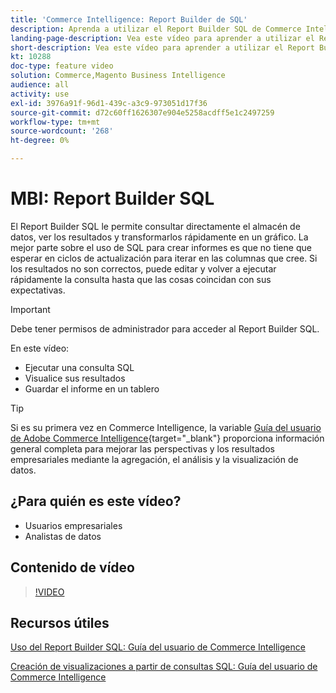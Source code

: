 ```yaml
---
title: 'Commerce Intelligence: Report Builder de SQL'
description: Aprenda a utilizar el Report Builder SQL de Commerce Intelligence para consultar directamente el almacén de datos, ver los resultados y transformarlos rápidamente en un gráfico.
landing-page-description: Vea este vídeo para aprender a utilizar el Report Builder SQL de Commerce Intelligence para consultar directamente su almacén de datos, ver los resultados y transformarlos rápidamente en un gráfico.
short-description: Vea este vídeo para aprender a utilizar el Report Builder SQL de Commerce Intelligence para consultar directamente su almacén de datos, ver los resultados y transformarlos rápidamente en un gráfico.
kt: 10288
doc-type: feature video
solution: Commerce,Magento Business Intelligence
audience: all
activity: use
exl-id: 3976a91f-96d1-439c-a3c9-973051d17f36
source-git-commit: d72c60ff1626307e904e5258acdff5e1c2497259
workflow-type: tm+mt
source-wordcount: '268'
ht-degree: 0%

---
```


# MBI: Report Builder SQL

El Report Builder SQL le permite consultar directamente el almacén de datos, ver los resultados y transformarlos rápidamente en un gráfico. La mejor parte sobre el uso de SQL para crear informes es que no tiene que esperar en ciclos de actualización para iterar en las columnas que cree. Si los resultados no son correctos, puede editar y volver a ejecutar rápidamente la consulta hasta que las cosas coincidan con sus expectativas.

>[!IMPORTANT]
>
>Debe tener permisos de administrador para acceder al Report Builder SQL.

En este vídeo:

- Ejecutar una consulta SQL
- Visualice sus resultados
- Guardar el informe en un tablero

>[!TIP]
>
>Si es su primera vez en Commerce Intelligence, la variable [Guía del usuario de Adobe Commerce Intelligence](https://experienceleague.adobe.com/docs/commerce-business-intelligence/mbi/guide-overview.html){target="_blank"} proporciona información general completa para mejorar las perspectivas y los resultados empresariales mediante la agregación, el análisis y la visualización de datos.

## ¿Para quién es este vídeo?

- Usuarios empresariales
- Analistas de datos

## Contenido de vídeo

>[!VIDEO](https://video.tv.adobe.com/v/342406?quality=12&learn=on)

## Recursos útiles

[Uso del Report Builder SQL: Guía del usuario de Commerce Intelligence](https://experienceleague.adobe.com/docs/commerce-business-intelligence/mbi/analyze/sql/sql-rpt-bldr.html)

[Creación de visualizaciones a partir de consultas SQL: Guía del usuario de Commerce Intelligence](https://experienceleague.adobe.com/docs/commerce-business-intelligence/mbi/tutorials/create-visuals-from-sql.html)
